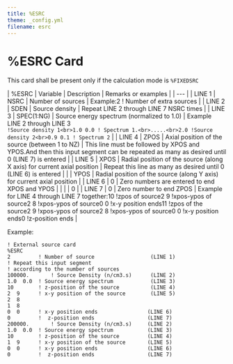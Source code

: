 ```yaml
---
title: %ESRC
theme: _config.yml
filename: esrc
---
```


# %ESRC Card

This card shall be present only if the calculation mode is `%FIXEDSRC`

| %ESRC | Variable | Description | Remarks or examples |
| --- |
| LINE 1 | NSRC | Number of sources | Example:2 ! Number of extra sources |
| LINE 2 | SDEN | Source density | Repeat LINE 2 through LINE 7 NSRC times |
| LINE 3 | SPEC(1:NG) | Source energy spectrum (normalized to 1.0) | Example LINE 2 through LINE 3<br>`!Source density 1<br>1.0 0.0 ! Spectrum 1.<br>.....<br>2.0 !Source density 2<br>0.9 0.1 ! Spectrum 2`  |
| LINE 4 | ZPOS | Axial position of the source (between 1 to NZ) | This line must be followed by XPOS and YPOS.And then this input segment can be repeated as many as desired until 0 (LINE 7) is entered |
| LINE 5 | XPOS | Radial position of the source (along X axis) for current axial position | Repeat this line as many as desired until 0 (LINE 6) is entered |
|   | YPOS | Radial position of the source (along Y axis) for current axial position |
| LINE 6 | 0 | Zero numbers are entered to end XPOS and YPOS |   |
|   | 0 |
| LINE 7 | 0 | Zero number to end ZPOS | Example for LINE 4 through LINE 7 together:10   !zpos of source2  9 !xpos-ypos of source2  8 !xpos-ypos of source0  0 !x-y position ends11   !zpos of the source2  9 !xpos-ypos of source2  8 !xpos-ypos of source0  0 !x-y position ends0    !z-position ends |

Example:
```
! External source card
%ESRC
2         ! Number of source                  (LINE 1)
! Repeat this input segment
! according to the number of sources
100000.       ! Source Density (n/cm3.s)      (LINE 2)
1.0  0.0  ! Source energy spectrum            (LINE 3)
10        ! z-position of the source          (LINE 4)
2  9      ! x-y position of the source        (LINE 5)
2  8
1  8
0  0      ! x-y position ends                (LINE 6)
0         !  z-position ends                 (LINE 7)
200000.       ! Source Density (n/cm3.s)     (LINE 2)
1.0  0.0  ! Source energy spectrum           (LINE 3)
10        ! z-position of the source         (LINE 4)
1  9      ! x-y position of the source       (LINE 5)
0  0      ! x-y position ends                (LINE 6)
0         !  z-position ends                 (LINE 7)
```
